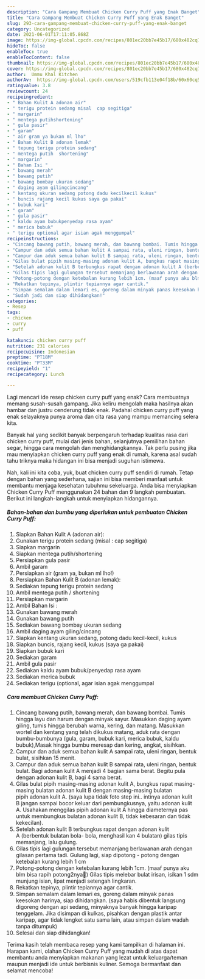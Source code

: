```yaml
---
description: "Cara Gampang Membuat Chicken Curry Puff yang Enak Banget"
title: "Cara Gampang Membuat Chicken Curry Puff yang Enak Banget"
slug: 293-cara-gampang-membuat-chicken-curry-puff-yang-enak-banget
category: Uncategorized
date: 2021-06-01T17:11:05.868Z
image: https://img-global.cpcdn.com/recipes/801ec20bb7e45b17/680x482cq70/chicken-curry-puff-foto-resep-utama.jpg
hideToc: false
enableToc: true
enableTocContent: false
thumbnail: https://img-global.cpcdn.com/recipes/801ec20bb7e45b17/680x482cq70/chicken-curry-puff-foto-resep-utama.jpg
cover: https://img-global.cpcdn.com/recipes/801ec20bb7e45b17/680x482cq70/chicken-curry-puff-foto-resep-utama.jpg
author:  Ummu Khal Kitchen
authorAv:  https://img-global.cpcdn.com/users/519cfb113e04f18b/60x60cq50/avatar.jpg
ratingvalue: 3.8
reviewcount: 24
recipeingredient:
- " Bahan Kulit A adonan air"
- " terigu protein sedang misal  cap segitiga"
- " margarin"
- " mentega putihshortening"
- " gula pasir"
- " garam"
- " air gram ya bukan ml lho"
- " Bahan Kulit B adonan lemak"
- " tepung terigu protein sedang"
- " mentega putih  shortening"
- " margarin"
- " Bahan Isi "
- " bawang merah"
- " bawang putih"
- " bawang bombay ukuran sedang"
- " daging ayam gilingcincang"
- " kentang ukuran sedang potong dadu kecilkecil kukus"
- " buncis rajang kecil kukus saya ga pakai"
- " bubuk kari"
- " garam"
- " gula pasir"
- " kaldu ayam bubukpenyedap rasa ayam"
- " merica bubuk"
- " terigu optional agar isian agak menggumpal"
recipeinstructions:
- "Cincang bawang putih, bawang merah, dan bawang bombai. Tumis hingga layu dan harum dengan minyak sayur. Masukkan daging ayam giling, tumis hingga berubah warna, kering, dan matang. Masukkan wortel dan kentang yang telah dikukus matang, aduk rata dengan bumbu-bumbunya (gula, garam, bubuk kari, merica bubuk, kaldu bubuk),Masak hingga bumbu meresap dan kering, angkat, sisihkan."
- "Campur dan aduk semua bahan kulit A sampai rata, uleni ringan, bentuk bulat, sisihkan 15 menit."
- "Campur dan aduk semua bahan kulit B sampai rata, uleni ringan, bentuk bulat.  Bagi adonan kulit A menjadi 4 bagian sama berat. Begitu pula dengan adonan kulit B, bagi 4 sama berat."
- "Gilas bulat pipih masing-masing adonan kulit A, bungkus rapat masing-masing bulatan adonan kulit B dengan masing-masing bulatan pipih adonan kulit A. (saya lupa tidak foto step ini.. intinya adonan kulit B jangan sampai bocor keluar dari pembungkusnya, yaitu adonan kulit A. Usahakan menggilas pipih adonan kulit A hingga diameternya pas untuk membungkus bulatan adonan kulit B, tidak kebesaran dan tidak kekecilan)."
- "Setelah adonan kulit B terbungkus rapat dengan adonan kulit A (berbentuk bulatan bola- bola, menghasil kan 4 bulatan) gilas tipis memanjang, lalu gulung."
- "Gilas tipis lagi gulungan tersebut memanjang berlawanan arah dengan gilasan pertama tadi.  Gulung lagi, siap dipotong - potong dengan ketebalan kurang lebih 1 cm"
- "Potong-potong dengan ketebalan kurang lebih 1cm. (maaf punya aku blm bisa rapih potong2nya🤭) Gilas tipis melebar bulat irisan, isikan 1 sdm munjung isian, lipat menjadi setengah lingkaran."
- "Rekatkan tepinya, plintir tepiannya agar cantik."
- "Simpan semalam dalam lemari es, goreng dalam minyak panas keesokan harinya, siap dihidangkan. (saya habis dibentuk langsung digoreng dengan api sedang, minyaknya banyak hingga karipap tenggelam. Jika disimpan di kulkas, pisahkan dengan plastik antar karipap, agar tidak lengket satu sama lain, atau simpan dalam wadah tanpa ditumpuk)"
- "Sudah jadi dan siap dihidangkan!"
categories:
- Resep
tags:
- chicken
- curry
- puff

katakunci: chicken curry puff 
nutrition: 231 calories
recipecuisine: Indonesian
preptime: "PT18M"
cooktime: "PT33M"
recipeyield: "1"
recipecategory: Lunch

---
```



Lagi mencari ide resep chicken curry puff yang enak? Cara membuatnya memang susah-susah gampang. Jika keliru mengolah maka hasilnya akan hambar dan justru cenderung tidak enak. Padahal chicken curry puff yang enak selayaknya punya aroma dan cita rasa yang mampu memancing selera kita.


Banyak hal yang sedikit banyak berpengaruh terhadap kualitas rasa dari chicken curry puff, mulai dari jenis bahan, selanjutnya pemilihan bahan segar, hingga cara mengolah dan menghidangkannya. Tak perlu pusing jika mau menyiapkan chicken curry puff yang enak di rumah, karena asal sudah tahu triknya maka hidangan ini bisa menjadi suguhan istimewa.




Nah, kali ini kita coba, yuk, buat chicken curry puff sendiri di rumah. Tetap dengan bahan yang sederhana, sajian ini bisa memberi manfaat untuk membantu menjaga kesehatan tubuhmu sekeluarga. Anda bisa menyiapkan Chicken Curry Puff menggunakan 24 bahan dan 9 langkah pembuatan. Berikut ini langkah-langkah untuk menyiapkan hidangannya.

<!--inarticleads1-->

##### Bahan-bahan dan bumbu yang diperlukan untuk pembuatan Chicken Curry Puff:

1. Siapkan  Bahan Kulit A (adonan air):
1. Gunakan  terigu protein sedang (misal : cap segitiga)
1. Siapkan  margarin
1. Siapkan  mentega putih/shortening
1. Persiapkan  gula pasir
1. Ambil  garam
1. Persiapkan  air (gram ya, bukan ml lho!)
1. Persiapkan  Bahan Kulit B (adonan lemak):
1. Sediakan  tepung terigu protein sedang
1. Ambil  mentega putih / shortening
1. Persiapkan  margarin
1. Ambil  Bahan Isi :
1. Gunakan  bawang merah
1. Gunakan  bawang putih
1. Sediakan  bawang bombay ukuran sedang
1. Ambil  daging ayam giling/cincang
1. Siapkan  kentang ukuran sedang, potong dadu kecil-kecil, kukus
1. Siapkan  buncis, rajang kecil, kukus (saya ga pakai)
1. Siapkan  bubuk kari
1. Sediakan  garam
1. Ambil  gula pasir
1. Sediakan  kaldu ayam bubuk/penyedap rasa ayam
1. Sediakan  merica bubuk
1. Sediakan  terigu (optional, agar isian agak menggumpal




<!--inarticleads2-->

##### Cara membuat Chicken Curry Puff:

1. Cincang bawang putih, bawang merah, dan bawang bombai. Tumis hingga layu dan harum dengan minyak sayur. Masukkan daging ayam giling, tumis hingga berubah warna, kering, dan matang. Masukkan wortel dan kentang yang telah dikukus matang, aduk rata dengan bumbu-bumbunya (gula, garam, bubuk kari, merica bubuk, kaldu bubuk),Masak hingga bumbu meresap dan kering, angkat, sisihkan.
1. Campur dan aduk semua bahan kulit A sampai rata, uleni ringan, bentuk bulat, sisihkan 15 menit.
1. Campur dan aduk semua bahan kulit B sampai rata, uleni ringan, bentuk bulat.  Bagi adonan kulit A menjadi 4 bagian sama berat. Begitu pula dengan adonan kulit B, bagi 4 sama berat.
1. Gilas bulat pipih masing-masing adonan kulit A, bungkus rapat masing-masing bulatan adonan kulit B dengan masing-masing bulatan pipih adonan kulit A. (saya lupa tidak foto step ini.. intinya adonan kulit B jangan sampai bocor keluar dari pembungkusnya, yaitu adonan kulit A. Usahakan menggilas pipih adonan kulit A hingga diameternya pas untuk membungkus bulatan adonan kulit B, tidak kebesaran dan tidak kekecilan).
1. Setelah adonan kulit B terbungkus rapat dengan adonan kulit A (berbentuk bulatan bola- bola, menghasil kan 4 bulatan) gilas tipis memanjang, lalu gulung.
1. Gilas tipis lagi gulungan tersebut memanjang berlawanan arah dengan gilasan pertama tadi.  Gulung lagi, siap dipotong - potong dengan ketebalan kurang lebih 1 cm
1. Potong-potong dengan ketebalan kurang lebih 1cm. (maaf punya aku blm bisa rapih potong2nya🤭) Gilas tipis melebar bulat irisan, isikan 1 sdm munjung isian, lipat menjadi setengah lingkaran.
1. Rekatkan tepinya, plintir tepiannya agar cantik.
1. Simpan semalam dalam lemari es, goreng dalam minyak panas keesokan harinya, siap dihidangkan. (saya habis dibentuk langsung digoreng dengan api sedang, minyaknya banyak hingga karipap tenggelam. Jika disimpan di kulkas, pisahkan dengan plastik antar karipap, agar tidak lengket satu sama lain, atau simpan dalam wadah tanpa ditumpuk)
1. Selesai dan siap dihidangkan!



Terima kasih telah membaca resep yang kami tampilkan di halaman ini. Harapan kami, olahan Chicken Curry Puff yang mudah di atas dapat membantu anda menyiapkan makanan yang lezat untuk keluarga/teman maupun menjadi ide untuk berbisnis kuliner. Semoga bermanfaat dan selamat mencoba!
